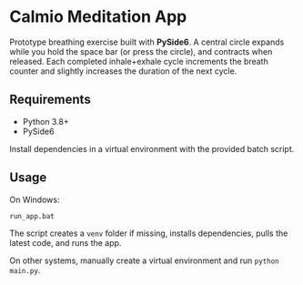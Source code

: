 # Calmio Meditation App

Prototype breathing exercise built with **PySide6**. A central circle expands while you hold the space bar (or press the circle), and contracts when released. Each completed inhale+exhale cycle increments the breath counter and slightly increases the duration of the next cycle.

## Requirements

- Python 3.8+
- PySide6

Install dependencies in a virtual environment with the provided batch script.

## Usage

On Windows:

```bat
run_app.bat
```

The script creates a `venv` folder if missing, installs dependencies, pulls the latest code, and runs the app.

On other systems, manually create a virtual environment and run `python main.py`.
